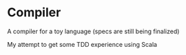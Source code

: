 # Compiler

A compiler for a toy language (specs are still being finalized)

My attempt to get some TDD experience using Scala
